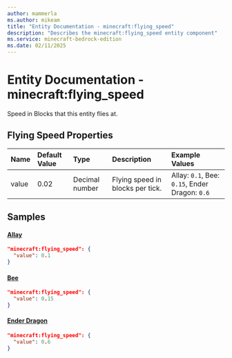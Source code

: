 ```yaml
---
author: mammerla
ms.author: mikeam
title: "Entity Documentation - minecraft:flying_speed"
description: "Describes the minecraft:flying_speed entity component"
ms.service: minecraft-bedrock-edition
ms.date: 02/11/2025 
---
```


# Entity Documentation - minecraft:flying_speed

Speed in Blocks that this entity flies at.


## Flying Speed Properties

|Name       |Default Value |Type |Description |Example Values |
|:----------|:-------------|:----|:-----------|:------------- |
| value | 0.02 | Decimal number | Flying speed in blocks per tick. | Allay: `0.1`, Bee: `0.15`, Ender Dragon: `0.6` | 

## Samples

#### [Allay](https://github.com/Mojang/bedrock-samples/tree/preview/behavior_pack/entities/allay.json)


```json
"minecraft:flying_speed": {
  "value": 0.1
}
```

#### [Bee](https://github.com/Mojang/bedrock-samples/tree/preview/behavior_pack/entities/bee.json)


```json
"minecraft:flying_speed": {
  "value": 0.15
}
```

#### [Ender Dragon](https://github.com/Mojang/bedrock-samples/tree/preview/behavior_pack/entities/ender_dragon.json)


```json
"minecraft:flying_speed": {
  "value": 0.6
}
```
